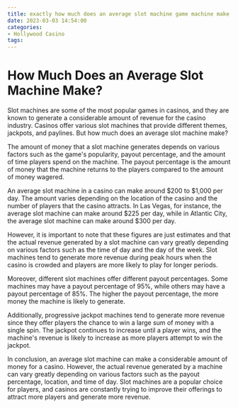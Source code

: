 ```yaml
---
title: exactly how much does an average slot machine game machine make fresno casino
date: 2023-03-03 14:54:00
categories:
- Hollywood Casino
tags:
---
```

# How Much Does an Average Slot Machine Make?

Slot machines are some of the most popular games in casinos, and they are known to generate a considerable amount of revenue for the casino industry. Casinos offer various slot machines that provide different themes, jackpots, and paylines. But how much does an average slot machine make?

The amount of money that a slot machine generates depends on various factors such as the game's popularity, payout percentage, and the amount of time players spend on the machine. The payout percentage is the amount of money that the machine returns to the players compared to the amount of money wagered.

An average slot machine in a casino can make around $200 to $1,000 per day. The amount varies depending on the location of the casino and the number of players that the casino attracts. In Las Vegas, for instance, the average slot machine can make around $225 per day, while in Atlantic City, the average slot machine can make around $300 per day.

However, it is important to note that these figures are just estimates and that the actual revenue generated by a slot machine can vary greatly depending on various factors such as the time of day and the day of the week. Slot machines tend to generate more revenue during peak hours when the casino is crowded and players are more likely to play for longer periods.

Moreover, different slot machines offer different payout percentages. Some machines may have a payout percentage of 95%, while others may have a payout percentage of 85%. The higher the payout percentage, the more money the machine is likely to generate.

Additionally, progressive jackpot machines tend to generate more revenue since they offer players the chance to win a large sum of money with a single spin. The jackpot continues to increase until a player wins, and the machine's revenue is likely to increase as more players attempt to win the jackpot.

In conclusion, an average slot machine can make a considerable amount of money for a casino. However, the actual revenue generated by a machine can vary greatly depending on various factors such as the payout percentage, location, and time of day. Slot machines are a popular choice for players, and casinos are constantly trying to improve their offerings to attract more players and generate more revenue.